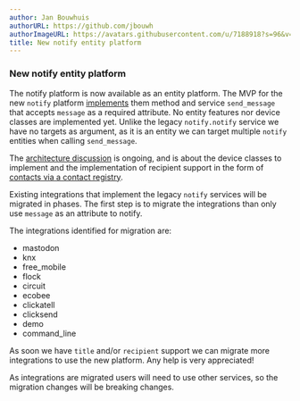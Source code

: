 ```yaml
---
author: Jan Bouwhuis
authorURL: https://github.com/jbouwh
authorImageURL: https://avatars.githubusercontent.com/u/7188918?s=96&v=4
title: New notify entity platform
---
```


### New notify entity platform

The notify platform is now available as an entity platform. The MVP for the new `notify` platform [implements](https://developers.home-assistant.io/docs/core/entity/notify/) them method and service `send_message` that accepts `message` as a required attribute. No entity features nor device classes are implemented yet.
Unlike the legacy `notify.notify` service we have no targets as argument, as it is an entity we can target multiple `notify` entities when calling `send_message`.

The [architecture discussion](https://github.com/home-assistant/architecture/discussions/1041) is ongoing, and is about the device classes to implement and the implementation of recipient support in the form of [contacts via a contact registry](https://github.com/home-assistant/architecture/discussions/1041#discussioncomment-8947842).

Existing integrations that implement the legacy `notify` services will be migrated in phases. The first step is to migrate the integrations than only use `message` as an attribute to notify.

The integrations identified for migration are:

- mastodon
- knx
- free_mobile
- flock
- circuit
- ecobee
- clickatell
- clicksend
- demo
- command_line

As soon we have `title` and/or `recipient` support we can migrate more integrations to use the new platform. Any help is very appreciated!

As integrations are migrated users will need to use other services, so the migration changes will be breaking changes.
